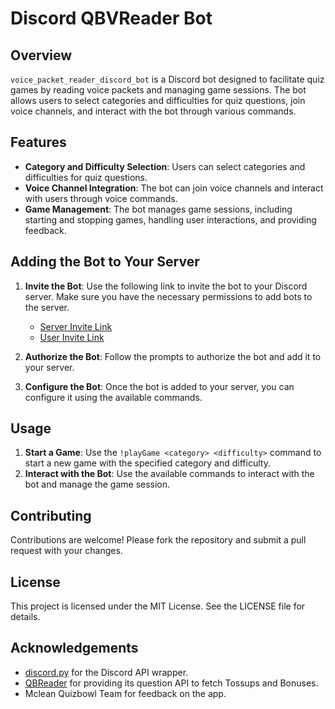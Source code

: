 # Discord QBVReader Bot

## Overview
`voice_packet_reader_discord_bot` is a Discord bot designed to facilitate quiz games by reading voice packets and managing game sessions. The bot allows users to select categories and difficulties for quiz questions, join voice channels, and interact with the bot through various commands.

## Features
- **Category and Difficulty Selection**: Users can select categories and difficulties for quiz questions.
- **Voice Channel Integration**: The bot can join voice channels and interact with users through voice commands.
- **Game Management**: The bot manages game sessions, including starting and stopping games, handling user interactions, and providing feedback.

## Adding the Bot to Your Server
1. **Invite the Bot**: Use the following link to invite the bot to your Discord server. Make sure you have the necessary permissions to add bots to the server.
    - [Server Invite Link](https://discord.com/oauth2/authorize?client_id=1278488120022532209&permissions=274918919232&integration_type=0&scope=bot)
    - [User Invite Link](https://discord.com/oauth2/authorize?client_id=1278488120022532209&permissions=274918919232&integration_type=1&scope=bot)

2. **Authorize the Bot**: Follow the prompts to authorize the bot and add it to your server.

3. **Configure the Bot**: Once the bot is added to your server, you can configure it using the available commands.

## Usage
1. **Start a Game**: Use the `!playGame <category> <difficulty>` command to start a new game with the specified category and difficulty.
2. **Interact with the Bot**: Use the available commands to interact with the bot and manage the game session.

## Contributing
Contributions are welcome! Please fork the repository and submit a pull request with your changes.

## License
This project is licensed under the MIT License. See the LICENSE file for details.

## Acknowledgements
- [discord.py](https://github.com/Rapptz/discord.py) for the Discord API wrapper.
- [QBReader](https://www.qbreader.org/api-docs/) for providing its question API to fetch Tossups and Bonuses.
- Mclean Quizbowl Team for feedback on the app.
